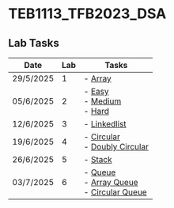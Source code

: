 ﻿# TEB1113_TFB2023_DSA

## Lab Tasks

| Date       | Lab | Tasks                         |
|------------|-----|-------------------------------|
| 29/5/2025  | 1   | - [Array](./L1/24003426_harith_L1.cpp)      |
| 05/6/2025  | 2   | - [Easy](./L2/24003426_harith_L2_Easy.cpp) <br> - [Medium](./L2/24003426_harith_L2_Medium.cpp) <br> - [Hard](./L2/24003426_harith_L2_Hard.cpp) |
| 12/6/2025  | 3   | - [Linkedlist](./L3/24003426_harith_L3.cpp)  |
| 19/6/2025  | 4   | - [Circular](./L4/24003426_harith_L4_Circular.cpp) <br> - [Doubly Circular](./L4/24003426_harith_L4_DoublyCircular.cpp)  |
| 26/6/2025  | 5   | - [Stack](./L5/24003426_harith_L5_Stack.cpp)  |
| 03/7/2025  | 6   | - [Queue](./L6/24003426_harith_L6_Queue.cpp) <br> - [Array Queue](./L6/24003426_harith_L6_QueueArray.cpp) <br> - [Circular Queue](./L6/24003426_harith_L6_CircularQueue.cpp) |
